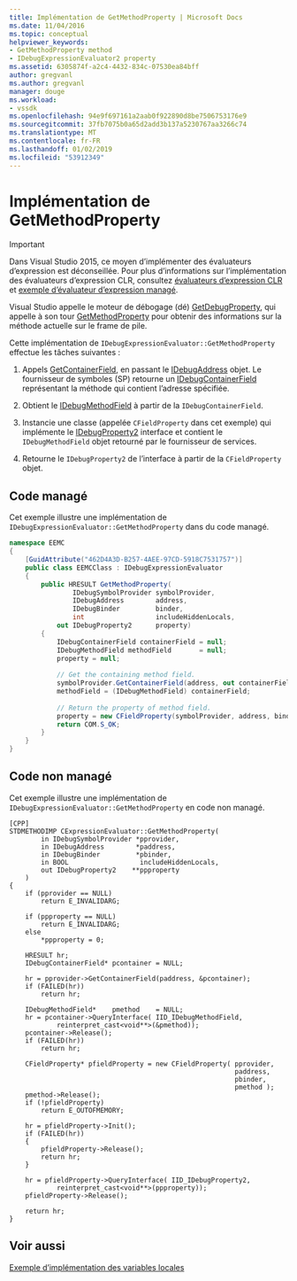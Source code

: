 ```yaml
---
title: Implémentation de GetMethodProperty | Microsoft Docs
ms.date: 11/04/2016
ms.topic: conceptual
helpviewer_keywords:
- GetMethodProperty method
- IDebugExpressionEvaluator2 property
ms.assetid: 6305874f-a2c4-4432-834c-07530ea84bff
author: gregvanl
ms.author: gregvanl
manager: douge
ms.workload:
- vssdk
ms.openlocfilehash: 94e9f697161a2aab0f922890d8be7506753176e9
ms.sourcegitcommit: 37fb7075b0a65d2add3b137a5230767aa3266c74
ms.translationtype: MT
ms.contentlocale: fr-FR
ms.lasthandoff: 01/02/2019
ms.locfileid: "53912349"
---
```

# <a name="implement-getmethodproperty"></a>Implémentation de GetMethodProperty
> [!IMPORTANT]
>  Dans Visual Studio 2015, ce moyen d’implémenter des évaluateurs d’expression est déconseillée. Pour plus d’informations sur l’implémentation des évaluateurs d’expression CLR, consultez [évaluateurs d’expression CLR](https://github.com/Microsoft/ConcordExtensibilitySamples/wiki/CLR-Expression-Evaluators) et [exemple d’évaluateur d’expression managé](https://github.com/Microsoft/ConcordExtensibilitySamples/wiki/Managed-Expression-Evaluator-Sample).  
  
 Visual Studio appelle le moteur de débogage (dé) [GetDebugProperty](../../extensibility/debugger/reference/idebugstackframe2-getdebugproperty.md), qui appelle à son tour [GetMethodProperty](../../extensibility/debugger/reference/idebugexpressionevaluator-getmethodproperty.md) pour obtenir des informations sur la méthode actuelle sur le frame de pile.  
  
 Cette implémentation de `IDebugExpressionEvaluator::GetMethodProperty` effectue les tâches suivantes :  
  
1.  Appels [GetContainerField](../../extensibility/debugger/reference/idebugsymbolprovider-getcontainerfield.md), en passant le [IDebugAddress](../../extensibility/debugger/reference/idebugaddress.md) objet. Le fournisseur de symboles (SP) retourne un [IDebugContainerField](../../extensibility/debugger/reference/idebugcontainerfield.md) représentant la méthode qui contient l’adresse spécifiée.  
  
2.  Obtient le [IDebugMethodField](../../extensibility/debugger/reference/idebugmethodfield.md) à partir de la `IDebugContainerField`.  
  
3.  Instancie une classe (appelée `CFieldProperty` dans cet exemple) qui implémente le [IDebugProperty2](../../extensibility/debugger/reference/idebugproperty2.md) interface et contient le `IDebugMethodField` objet retourné par le fournisseur de services.  
  
4.  Retourne le `IDebugProperty2` de l’interface à partir de la `CFieldProperty` objet.  
  
## <a name="managed-code"></a>Code managé  
 Cet exemple illustre une implémentation de `IDebugExpressionEvaluator::GetMethodProperty` dans du code managé.  
  
```csharp  
namespace EEMC  
{  
    [GuidAttribute("462D4A3D-B257-4AEE-97CD-5918C7531757")]  
    public class EEMCClass : IDebugExpressionEvaluator  
    {  
        public HRESULT GetMethodProperty(  
                IDebugSymbolProvider symbolProvider,  
                IDebugAddress        address,  
                IDebugBinder         binder,  
                int                  includeHiddenLocals,  
            out IDebugProperty2      property)   
        {  
            IDebugContainerField containerField = null;  
            IDebugMethodField methodField       = null;  
            property = null;  
  
            // Get the containing method field.  
            symbolProvider.GetContainerField(address, out containerField);  
            methodField = (IDebugMethodField) containerField;  
  
            // Return the property of method field.  
            property = new CFieldProperty(symbolProvider, address, binder, methodField);  
            return COM.S_OK;  
        }  
    }  
}  
```  
  
## <a name="unmanaged-code"></a>Code non managé  
 Cet exemple illustre une implémentation de `IDebugExpressionEvaluator::GetMethodProperty` en code non managé.  
  
```  
[CPP]  
STDMETHODIMP CExpressionEvaluator::GetMethodProperty(  
        in IDebugSymbolProvider *pprovider,  
        in IDebugAddress        *paddress,  
        in IDebugBinder         *pbinder,  
        in BOOL                  includeHiddenLocals,  
        out IDebugProperty2    **ppproperty  
    )  
{  
    if (pprovider == NULL)  
        return E_INVALIDARG;  
  
    if (ppproperty == NULL)  
        return E_INVALIDARG;  
    else  
        *ppproperty = 0;  
  
    HRESULT hr;  
    IDebugContainerField* pcontainer = NULL;  
  
    hr = pprovider->GetContainerField(paddress, &pcontainer);  
    if (FAILED(hr))  
        return hr;  
  
    IDebugMethodField*    pmethod    = NULL;  
    hr = pcontainer->QueryInterface( IID_IDebugMethodField,  
            reinterpret_cast<void**>(&pmethod));  
    pcontainer->Release();  
    if (FAILED(hr))  
        return hr;  
  
    CFieldProperty* pfieldProperty = new CFieldProperty( pprovider,  
                                                         paddress,  
                                                         pbinder,  
                                                         pmethod );  
    pmethod->Release();  
    if (!pfieldProperty)  
        return E_OUTOFMEMORY;  
  
    hr = pfieldProperty->Init();  
    if (FAILED(hr))  
    {  
        pfieldProperty->Release();  
        return hr;  
    }  
  
    hr = pfieldProperty->QueryInterface( IID_IDebugProperty2,  
            reinterpret_cast<void**>(ppproperty));  
    pfieldProperty->Release();  
  
    return hr;  
}  
```  
  
## <a name="see-also"></a>Voir aussi  
 [Exemple d’implémentation des variables locales](../../extensibility/debugger/sample-implementation-of-locals.md)